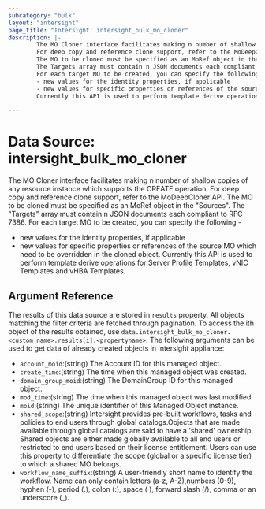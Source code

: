 ```yaml
---
subcategory: "bulk"
layout: "intersight"
page_title: "Intersight: intersight_bulk_mo_cloner"
description: |-
        The MO Cloner interface facilitates making n number of shallow copies of any resource instance which supports the CREATE operation.
        For deep copy and reference clone support, refer to the MoDeepCloner API.
        The MO to be cloned must be specified as an MoRef object in the Sources.
        The Targets array must contain n JSON documents each compliant to RFC 7386.
        For each target MO to be created, you can specify the following -
        - new values for the identity properties, if applicable
        - new values for specific properties or references of the source MO which need to be overridden in the cloned object.
        Currently this API is used to perform template derive operations for Server Profile Templates, vNIC Templates and vHBA Templates.

---
```


# Data Source: intersight_bulk_mo_cloner
The MO Cloner interface facilitates making n number of shallow copies of any resource instance which supports the CREATE operation.
For deep copy and reference clone support, refer to the MoDeepCloner API.
The MO to be cloned must be specified as an MoRef object in the "Sources".
The "Targets" array must contain n JSON documents each compliant to RFC 7386. 
For each target MO to be created, you can specify the following -
- new values for the identity properties, if applicable
- new values for specific properties or references of the source MO which need to be overridden in the cloned object.
Currently this API is used to perform template derive operations for Server Profile Templates, vNIC Templates and vHBA Templates.
## Argument Reference
The results of this data source are stored in `results` property.
All objects matching the filter criteria are fetched through pagination.
To access the ith object of the results obtained, use `data.intersight_bulk_mo_cloner.<custom_name>.results[i].<propertyname>`.
The following arguments can be used to get data of already created objects in Intersight appliance:
* `account_moid`:(string) The Account ID for this managed object. 
* `create_time`:(string) The time when this managed object was created. 
* `domain_group_moid`:(string) The DomainGroup ID for this managed object. 
* `mod_time`:(string) The time when this managed object was last modified. 
* `moid`:(string) The unique identifier of this Managed Object instance. 
* `shared_scope`:(string) Intersight provides pre-built workflows, tasks and policies to end users through global catalogs.Objects that are made available through global catalogs are said to have a 'shared' ownership. Shared objects are either made globally available to all end users or restricted to end users based on their license entitlement. Users can use this property to differentiate the scope (global or a specific license tier) to which a shared MO belongs. 
* `workflow_name_suffix`:(string) A user-friendly short name to identify the workflow. Name can only contain letters (a-z, A-Z),numbers (0-9), hyphen (-), period (.), colon (:), space ( ), forward slash (/), comma or an underscore (_). 
 
